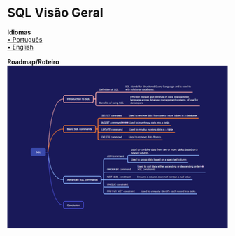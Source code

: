 # SQL Visão Geral

<b>Idiomas</b>
<br>
<a href="#">• Português</a>
<br>
<a href="#">• English</a>
<br><br>
<b>Roadmap/Roteiro</b>
<br>
<img src="https://github.com/leostella97/sql-overview/blob/main/img/sql_mental-map.png?raw=true">